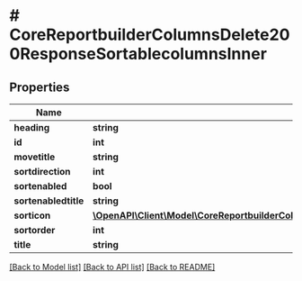 # # CoreReportbuilderColumnsDelete200ResponseSortablecolumnsInner

## Properties

Name | Type | Description | Notes
------------ | ------------- | ------------- | -------------
**heading** | **string** | heading | [optional]
**id** | **int** | id | [optional]
**movetitle** | **string** | movetitle | [optional]
**sortdirection** | **int** | sortdirection | [optional]
**sortenabled** | **bool** | sortenabled | [optional]
**sortenabledtitle** | **string** | sortenabledtitle | [optional]
**sorticon** | [**\OpenAPI\Client\Model\CoreReportbuilderColumnsDelete200ResponseSortablecolumnsInnerSorticon**](CoreReportbuilderColumnsDelete200ResponseSortablecolumnsInnerSorticon.md) |  | [optional]
**sortorder** | **int** | sortorder | [optional]
**title** | **string** | title | [optional]

[[Back to Model list]](../../README.md#models) [[Back to API list]](../../README.md#endpoints) [[Back to README]](../../README.md)
